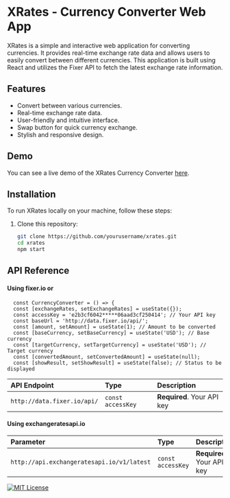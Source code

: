 # XRates - Currency Converter Web App

XRates is a simple and interactive web application for converting currencies. It provides real-time exchange rate data and allows users to easily convert between different currencies. This application is built using React and utilizes the Fixer API to fetch the latest exchange rate information.

## Features

- Convert between various currencies.
- Real-time exchange rate data.
- User-friendly and intuitive interface.
- Swap button for quick currency exchange.
- Stylish and responsive design.

## Demo

You can see a live demo of the XRates Currency Converter [here](#).

## Installation

To run XRates locally on your machine, follow these steps:

1. Clone this repository:

   ```bash
   git clone https://github.com/yourusername/xrates.git
   cd xrates
   npm start


## API Reference

#### Using fixer.io or 

```http
  const CurrencyConverter = () => {
  const [exchangeRates, setExchangeRates] = useState({});
  const accessKey = 'e2b3cf6042*****06aad3cf250414'; // Your API key
  const baseUrl = 'http://data.fixer.io/api/';
  const [amount, setAmount] = useState(1); // Amount to be converted
  const [baseCurrency, setBaseCurrency] = useState('USD'); // Base currency
  const [targetCurrency, setTargetCurrency] = useState('USD'); // Target currency
  const [convertedAmount, setConvertedAmount] = useState(null);
  const [showResult, setShowResult] = useState(false); // Status to be displayed

```

| API Endpoint | Type     | Description                |
| :-------- | :------- | :------------------------- |
| `http://data.fixer.io/api/` | `const accessKey` | **Required**. Your API key |

#### Using exchangeratesapi.io


| Parameter | Type     | Description                       |
| :-------- | :------- | :-------------------------------- |
| `http://api.exchangeratesapi.io/v1/latest`      | `const accessKey` | **Required**. Your API key |




[![MIT License](https://img.shields.io/badge/License-MIT-green.svg)](https://choosealicense.com/licenses/mit/)



